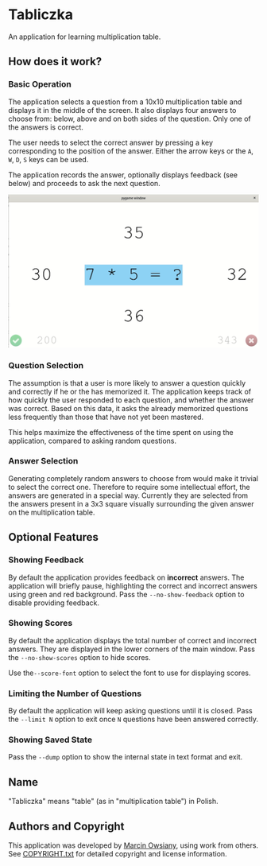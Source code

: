 # Tabliczka

An application for learning multiplication table.

## How does it work?

### Basic Operation

The application selects a question from a 10x10 multiplication table and displays it in the middle of the screen.
It also displays four answers to choose from: below, above and on both sides of the question.
Only one of the answers is correct.

The user needs to select the correct answer by pressing a key corresponding to the position of the answer.
Either the arrow keys or the `A`, `W`, `D`, `S` keys can be used.

The application records the answer, optionally displays feedback (see below) and proceeds to ask the next question.

![Screencast of tabliczka](screenshot.gif)

### Question Selection

The assumption is that a user is more likely to answer a question quickly and correctly if he or the has memorized it.
The application keeps track of how quickly the user responded to each question, and whether the answer was correct.
Based on this data, it asks the already memorized questions less frequently than those that have not yet been mastered.

This helps maximize the effectiveness of the time spent on using the application, compared to asking random questions.

### Answer Selection

Generating completely random answers to choose from would make it trivial to select the correct one.
Therefore to require some intellectual effort, the answers are generated in a special way.
Currently they are selected from the answers present in a 3x3 square visually surrounding the given answer on the multiplication table.

## Optional Features

### Showing Feedback

By default the application provides feedback on **incorrect** answers.
The application will briefly pause, highlighting the correct and incorrect answers using green and red background.
Pass the `--no-show-feedback` option to disable providing feedback.

### Showing Scores

By default the application displays the total number of correct and incorrect answers.
They are displayed in the lower corners of the main window.
Pass the `--no-show-scores` option to hide scores.

Use the`--score-font` option to select the font to use for displaying scores.

### Limiting the Number of Questions

By default the application will keep asking questions until it is closed.
Pass the `--limit N` option to exit once `N` questions have been answered correctly.

### Showing Saved State

Pass the `--dump` option to show the internal state in text format and exit.

## Name

"Tabliczka" means "table" (as in "multiplication table") in Polish.

## Authors and Copyright

This application was developed by [Marcin Owsiany](https://github.com/porridge/), using work from others.
See [COPYRIGHT.txt](COPYRIGHT.txt) for detailed copyright and license information.
